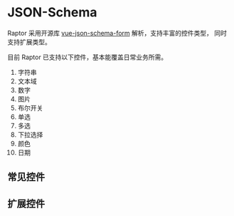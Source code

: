 # JSON-Schema 
Raptor 采用开源库 [vue-json-schema-form](https://github.com/lljj-x/vue-json-schema-form) 解析，支持丰富的控件类型，
同时支持扩展类型。

目前 Raptor 已支持以下控件，基本能覆盖日常业务所需。

1. 字符串
2. 文本域
3. 数字
4. 图片
5. 布尔开关
6. 单选
7. 多选
8. 下拉选择
9. 颜色
10. 日期

## 常见控件

## 扩展控件
